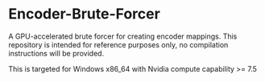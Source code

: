 # Encoder-Brute-Forcer
A GPU-accelerated brute forcer for creating encoder mappings. This repository is intended for reference purposes only, no compilation instructions will be provided.

This is targeted for Windows x86_64 with Nvidia compute capability >= 7.5
